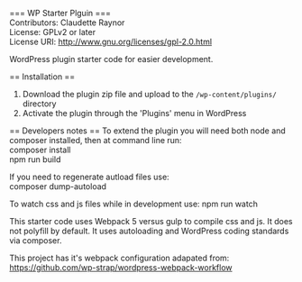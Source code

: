 === WP Starter Plguin === \
Contributors: Claudette Raynor \
License: GPLv2 or later \
License URI: http://www.gnu.org/licenses/gpl-2.0.html

WordPress plugin starter code for easier development.

== Installation ==

1. Download the plugin zip file and upload to the `/wp-content/plugins/` directory
2. Activate the plugin through the 'Plugins' menu in WordPress

== Developers notes ==
To extend the plugin you will need both node and composer installed, then at command line run:\
composer install \
npm run build

If you need to regenerate autload files use:\
composer dump-autoload

To watch css and js files while in development use:
npm run watch

This starter code uses Webpack 5 versus gulp to compile css and js. It does not polyfill by default. It uses autoloading and WordPress coding standards via composer.

This project has it's webpack configuration adapated from: https://github.com/wp-strap/wordpress-webpack-workflow
